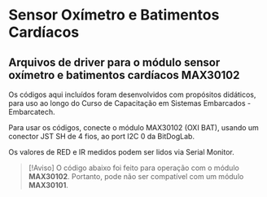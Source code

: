 # Sensor Oxímetro e Batimentos Cardíacos

## Arquivos de driver para o módulo sensor oxímetro e batimentos cardíacos MAX30102

Os códigos aqui incluídos foram desenvolvidos com propósitos didáticos, para uso ao longo do Curso de Capacitação em Sistemas Embarcados - Embarcatech.

Para usar os códigos, conecte o módulo MAX30102 (OXI BAT), usando um conector JST SH de 4 fios, ao port I2C 0 da BitDogLab.

Os valores de RED e IR medidos podem ser lidos via Serial Monitor.

> [!Aviso]
> O código abaixo foi feito para operação com o módulo **MAX30102**. Portanto, pode não ser compatível com um módulo **MAX30101**.
